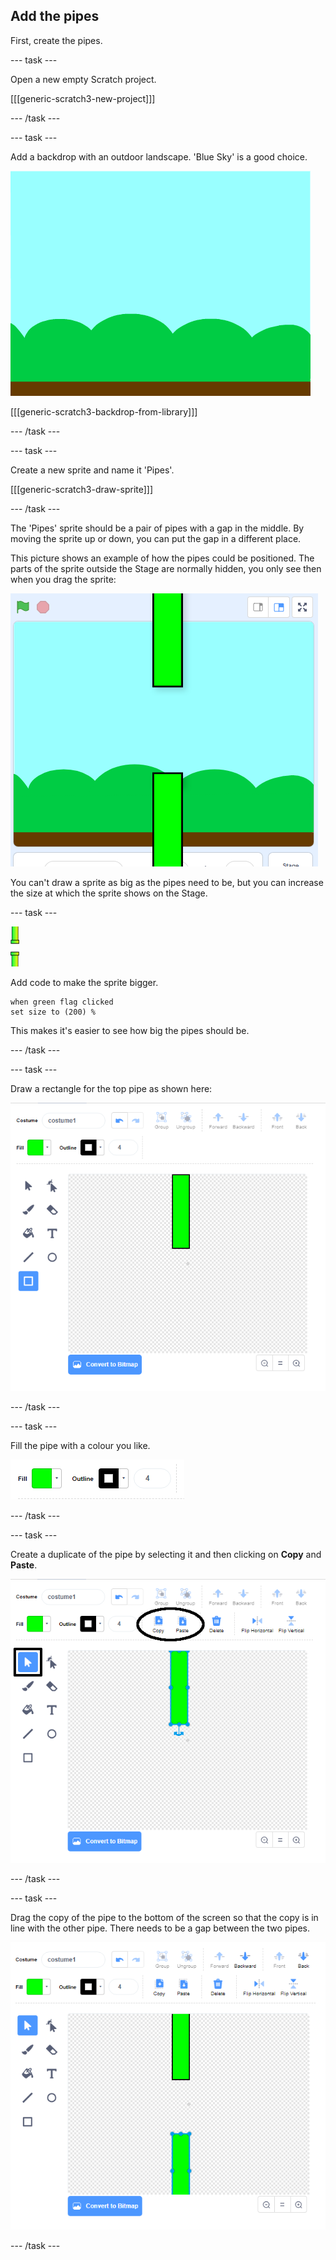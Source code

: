 ## Add the pipes

First, create the pipes.

--- task ---

Open a new empty Scratch project.

[[[generic-scratch3-new-project]]]

--- /task ---

--- task ---

Add a backdrop with an outdoor landscape. 'Blue Sky' is a good choice.

![screenshot](images/flappy-stage.png)

[[[generic-scratch3-backdrop-from-library]]]

--- /task ---

--- task ---

Create a new sprite and name it 'Pipes'.

[[[generic-scratch3-draw-sprite]]]

--- /task ---

The 'Pipes' sprite should be a pair of pipes with a gap in the middle. By moving the sprite up or down, you can put the gap in a different place.

This picture shows an example of how the pipes could be positioned. The parts of the sprite outside the Stage are normally hidden, you only see then when you drag the sprite:

![screenshot](images/flappy-pipes-position.png)

You can't draw a sprite as big as the pipes need to be, but you can increase the size at which the sprite shows on the Stage.

--- task ---

![pipes sprite](images/pipes-sprite.png)

Add code to make the sprite bigger.

```blocks3
when green flag clicked
set size to (200) %
```

This makes it's easier to see how big the pipes should be.

--- /task ---

--- task ---

Draw a rectangle for the top pipe as shown here:

![rectangle for the pipe](images/flappy-pipes-rectangle.png)

--- /task ---

--- task ---

Fill the pipe with a colour you like.

![fill the rectangle](images/flappy-pipes-fill-rectangle.png)

--- /task ---

--- task ---

Create a duplicate of the pipe by selecting it and then clicking on **Copy** and **Paste**.

![copy and paste pipe](images/flappy-pipes-duplicate1-annotated.png)

--- /task ---

--- task ---

Drag the copy of the pipe to the bottom of the screen so that the copy is in line with the other pipe. There needs to be a gap between the two pipes.

![screenshot](images/flappy-pipes-duplicate2.png)

--- /task ---
